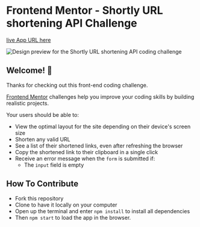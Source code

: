 # Frontend Mentor - Shortly URL shortening API Challenge

[live App URL here](https://short-lnk.herokuapp.com/)

![Design preview for the Shortly URL shortening API coding challenge](https://res.cloudinary.com/dz209s6jk/image/upload/q_auto:good,w_900/Challenges/erg4fyzl3bu0r4kwcvvq.jpg)

## Welcome! 👋

Thanks for checking out this front-end coding challenge.

[Frontend Mentor](https://www.frontendmentor.io) challenges help you improve your coding skills by building realistic projects.

Your users should be able to:

- View the optimal layout for the site depending on their device's screen size
- Shorten any valid URL
- See a list of their shortened links, even after refreshing the browser
- Copy the shortened link to their clipboard in a single click
- Receive an error message when the `form` is submitted if:
  - The `input` field is empty

## How To Contribute

- Fork this repository
- Clone to have it locally on your computer
- Open up the terminal and enter `npm install` to install all dependencies
- Then `npm start` to load the app in the browser.
